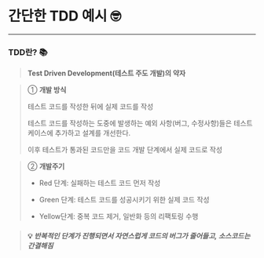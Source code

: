 # 간단한 TDD 예시 🤓
---
### TDD란? 📚
> **Test Driven Development(테스트 주도 개발)의 약자**

> ① **개발 방식**
> 
> 테스트 코드를 작성한 뒤에 실제 코드를 작성
>
> 테스트 코드를 작성하는 도중에 발생하는 예외 사항(버그, 수정사항)들은 테스트 케이스에 추가하고 설계를 개선한다.
>
> 이후 테스트가 통과된 코드만을 코드 개발 단계에서 실제 코드로 작성
>

> 
> ② **개발주기**
> - Red 단계: 실패하는 테스트 코드 먼저 작성
> 
> - Green 단계: 테스트 코드를 성공시키기 위한 실제 코드 작성
> 
> - Yellow단계: 중복 코드 제거, 일반화 등의 리팩토링 수행 


> #### 💡 *반복적인 단계가 진행되면서 자연스럽게 코드의 버그가 줄어들고, 소스코드는 간결해짐*
